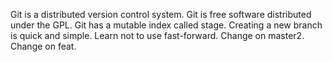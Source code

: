 Git is a distributed version control system.
Git is free software distributed under the GPL.
Git has a mutable index called stage.
Creating a new branch is quick and simple.
Learn not to use fast-forward.
Change on master2.
Change on feat.
